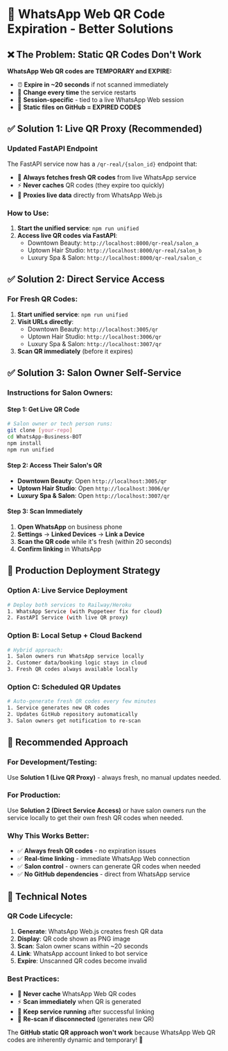 # 📱 WhatsApp Web QR Code Expiration - Better Solutions

## ❌ **The Problem: Static QR Codes Don't Work**

**WhatsApp Web QR codes are TEMPORARY and EXPIRE:**
- ⏰ **Expire in ~20 seconds** if not scanned immediately  
- 🔄 **Change every time** the service restarts
- 📱 **Session-specific** - tied to a live WhatsApp Web session
- 🚫 **Static files on GitHub = EXPIRED CODES**

## ✅ **Solution 1: Live QR Proxy (Recommended)**

### **Updated FastAPI Endpoint**
The FastAPI service now has a `/qr-real/{salon_id}` endpoint that:
- 🔄 **Always fetches fresh QR codes** from live WhatsApp service
- ⚡ **Never caches** QR codes (they expire too quickly)
- 🔗 **Proxies live data** directly from WhatsApp Web.js

### **How to Use:**
1. **Start the unified service**: `npm run unified`
2. **Access live QR codes via FastAPI**:
   - Downtown Beauty: `http://localhost:8000/qr-real/salon_a`
   - Uptown Hair Studio: `http://localhost:8000/qr-real/salon_b`  
   - Luxury Spa & Salon: `http://localhost:8000/qr-real/salon_c`

## ✅ **Solution 2: Direct Service Access**

### **For Fresh QR Codes:**
1. **Start unified service**: `npm run unified`
2. **Visit URLs directly**:
   - Downtown Beauty: `http://localhost:3005/qr`
   - Uptown Hair Studio: `http://localhost:3006/qr`
   - Luxury Spa & Salon: `http://localhost:3007/qr`
3. **Scan QR immediately** (before it expires)

## ✅ **Solution 3: Salon Owner Self-Service**

### **Instructions for Salon Owners:**

#### **Step 1: Get Live QR Code**
```bash
# Salon owner or tech person runs:
git clone [your-repo]
cd WhatsApp-Business-BOT
npm install
npm run unified
```

#### **Step 2: Access Their Salon's QR**
- **Downtown Beauty**: Open `http://localhost:3005/qr`
- **Uptown Hair Studio**: Open `http://localhost:3006/qr`  
- **Luxury Spa & Salon**: Open `http://localhost:3007/qr`

#### **Step 3: Scan Immediately**
1. **Open WhatsApp** on business phone
2. **Settings** → **Linked Devices** → **Link a Device**
3. **Scan the QR code** while it's fresh (within 20 seconds)
4. **Confirm linking** in WhatsApp

## 🚀 **Production Deployment Strategy**

### **Option A: Live Service Deployment**
```bash
# Deploy both services to Railway/Heroku
1. WhatsApp Service (with Puppeteer fix for cloud)
2. FastAPI Service (with live QR proxy)
```

### **Option B: Local Setup + Cloud Backend**
```bash
# Hybrid approach:
1. Salon owners run WhatsApp service locally
2. Customer data/booking logic stays in cloud
3. Fresh QR codes always available locally
```

### **Option C: Scheduled QR Updates**
```bash
# Auto-generate fresh QR codes every few minutes
1. Service generates new QR codes
2. Updates GitHub repository automatically  
3. Salon owners get notification to re-scan
```

## 🎯 **Recommended Approach**

### **For Development/Testing:**
Use **Solution 1 (Live QR Proxy)** - always fresh, no manual updates needed.

### **For Production:**
Use **Solution 2 (Direct Service Access)** or have salon owners run the service locally to get their own fresh QR codes when needed.

### **Why This Works Better:**
- ✅ **Always fresh QR codes** - no expiration issues
- ✅ **Real-time linking** - immediate WhatsApp Web connection
- ✅ **Salon control** - owners can generate QR codes when needed
- ✅ **No GitHub dependencies** - direct from WhatsApp service

## 🔧 **Technical Notes**

### **QR Code Lifecycle:**
1. **Generate**: WhatsApp Web.js creates fresh QR data
2. **Display**: QR code shown as PNG image  
3. **Scan**: Salon owner scans within ~20 seconds
4. **Link**: WhatsApp account linked to bot service
5. **Expire**: Unscanned QR codes become invalid

### **Best Practices:**
- 🔄 **Never cache** WhatsApp Web QR codes
- ⚡ **Scan immediately** when QR is generated
- 📱 **Keep service running** after successful linking
- 🔄 **Re-scan if disconnected** (generates new QR)

The **GitHub static QR approach won't work** because WhatsApp Web QR codes are inherently dynamic and temporary! 🚫 